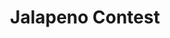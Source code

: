 ---
templateKey: cook-off
title: Jalapeno Contest
image: /img/contest-logos/jalapeno.jpg
prevYears:
  - year: 2019
    winners:
      firstPlace:
        winnersName: Mary Romano
        winnersPicture: /img/winners/2019-jalapeno-1st.jpg
      secondPlace:
        winnersName: 912 Live Crew
        winnersPicture: /img/winners/2019-jalapeno-2nd.jpg
      thirdPlace:
        winnersName: Safety Third
        winnersPicture: /img/winners/2019-jalapeno-3rd.jpg
  - year: 2018
    winners:
      firstPlace:
        winnersName: 912 Live Crew
        winnersPicture: /img/winners/2018-jalapeno-1st.jpg
      secondPlace:
        winnersName: Spice Girls
        winnersPicture: /img/winners/2018-jalapeno-2nd.jpg
      thirdPlace:
        winnersName: Triple T Cookers
        winnersPicture: /img/winners/2018-jalapeno-3rd.jpg
  - year: 2017
    winners:
      firstPlace:
        winnersPicture: /img/winners/2017-jalapeno-1st.jpg
      secondPlace:
        winnersPicture: /img/winners/2017-jalapeno-2nd.jpg
---